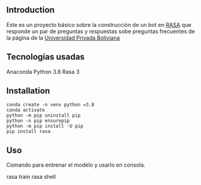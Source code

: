 
## Introduction
Este es un proyecto básico sobre la construcción de un bot en [RASA](https://rasa.com/) que responde un par de preguntas y respuestas sobe preguntas frecuentes de la página de la [Universidad Privada Boliviana](https://www.upb.edu/es/docs_admision)

## Tecnologías usadas
Anaconda
Python 3.8
Rasa 3

## Installation

    conda create -n venv python =3.8
    conda activate
    python -m pip uninstall pip
    python -n pip ensurepip
    python -m pip install -U pip
    pip install rasa
    
## Uso

Comando para entrenar el modelo y usarlo en consola.

rasa train
rasa shell
